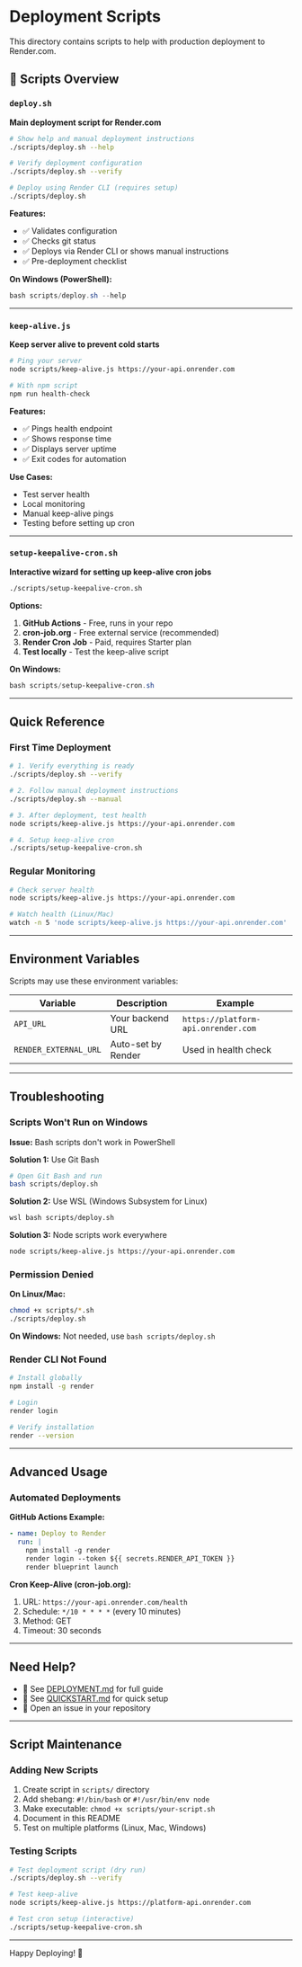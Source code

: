 # Deployment Scripts

This directory contains scripts to help with production deployment to Render.com.

## 📁 Scripts Overview

### `deploy.sh`
**Main deployment script for Render.com**

```bash
# Show help and manual deployment instructions
./scripts/deploy.sh --help

# Verify deployment configuration
./scripts/deploy.sh --verify

# Deploy using Render CLI (requires setup)
./scripts/deploy.sh
```

**Features:**
- ✅ Validates configuration
- ✅ Checks git status
- ✅ Deploys via Render CLI or shows manual instructions
- ✅ Pre-deployment checklist

**On Windows (PowerShell):**
```powershell
bash scripts/deploy.sh --help
```

---

### `keep-alive.js`
**Keep server alive to prevent cold starts**

```bash
# Ping your server
node scripts/keep-alive.js https://your-api.onrender.com

# With npm script
npm run health-check
```

**Features:**
- ✅ Pings health endpoint
- ✅ Shows response time
- ✅ Displays server uptime
- ✅ Exit codes for automation

**Use Cases:**
- Test server health
- Local monitoring
- Manual keep-alive pings
- Testing before setting up cron

---

### `setup-keepalive-cron.sh`
**Interactive wizard for setting up keep-alive cron jobs**

```bash
./scripts/setup-keepalive-cron.sh
```

**Options:**
1. **GitHub Actions** - Free, runs in your repo
2. **cron-job.org** - Free external service (recommended)
3. **Render Cron Job** - Paid, requires Starter plan
4. **Test locally** - Test the keep-alive script

**On Windows:**
```powershell
bash scripts/setup-keepalive-cron.sh
```

---

## Quick Reference

### First Time Deployment

```bash
# 1. Verify everything is ready
./scripts/deploy.sh --verify

# 2. Follow manual deployment instructions
./scripts/deploy.sh --manual

# 3. After deployment, test health
node scripts/keep-alive.js https://your-api.onrender.com

# 4. Setup keep-alive cron
./scripts/setup-keepalive-cron.sh
```

### Regular Monitoring

```bash
# Check server health
node scripts/keep-alive.js https://your-api.onrender.com

# Watch health (Linux/Mac)
watch -n 5 'node scripts/keep-alive.js https://your-api.onrender.com'
```

---

## Environment Variables

Scripts may use these environment variables:

| Variable | Description | Example |
|----------|-------------|---------|
| `API_URL` | Your backend URL | `https://platform-api.onrender.com` |
| `RENDER_EXTERNAL_URL` | Auto-set by Render | Used in health check |

---

## Troubleshooting

### Scripts Won't Run on Windows

**Issue:** Bash scripts don't work in PowerShell

**Solution 1:** Use Git Bash
```bash
# Open Git Bash and run
bash scripts/deploy.sh
```

**Solution 2:** Use WSL (Windows Subsystem for Linux)
```bash
wsl bash scripts/deploy.sh
```

**Solution 3:** Node scripts work everywhere
```bash
node scripts/keep-alive.js https://your-api.onrender.com
```

### Permission Denied

**On Linux/Mac:**
```bash
chmod +x scripts/*.sh
./scripts/deploy.sh
```

**On Windows:** Not needed, use `bash scripts/deploy.sh`

### Render CLI Not Found

```bash
# Install globally
npm install -g render

# Login
render login

# Verify installation
render --version
```

---

## Advanced Usage

### Automated Deployments

**GitHub Actions Example:**
```yaml
- name: Deploy to Render
  run: |
    npm install -g render
    render login --token ${{ secrets.RENDER_API_TOKEN }}
    render blueprint launch
```

**Cron Keep-Alive (cron-job.org):**
1. URL: `https://your-api.onrender.com/health`
2. Schedule: `*/10 * * * *` (every 10 minutes)
3. Method: GET
4. Timeout: 30 seconds

---

## Need Help?

- 📖 See [DEPLOYMENT.md](../DEPLOYMENT.md) for full guide
- 🚀 See [QUICKSTART.md](../QUICKSTART.md) for quick setup
- 🐛 Open an issue in your repository

---

## Script Maintenance

### Adding New Scripts

1. Create script in `scripts/` directory
2. Add shebang: `#!/bin/bash` or `#!/usr/bin/env node`
3. Make executable: `chmod +x scripts/your-script.sh`
4. Document in this README
5. Test on multiple platforms (Linux, Mac, Windows)

### Testing Scripts

```bash
# Test deployment script (dry run)
./scripts/deploy.sh --verify

# Test keep-alive
node scripts/keep-alive.js https://platform-api.onrender.com

# Test cron setup (interactive)
./scripts/setup-keepalive-cron.sh
```

---

Happy Deploying! 🚀

